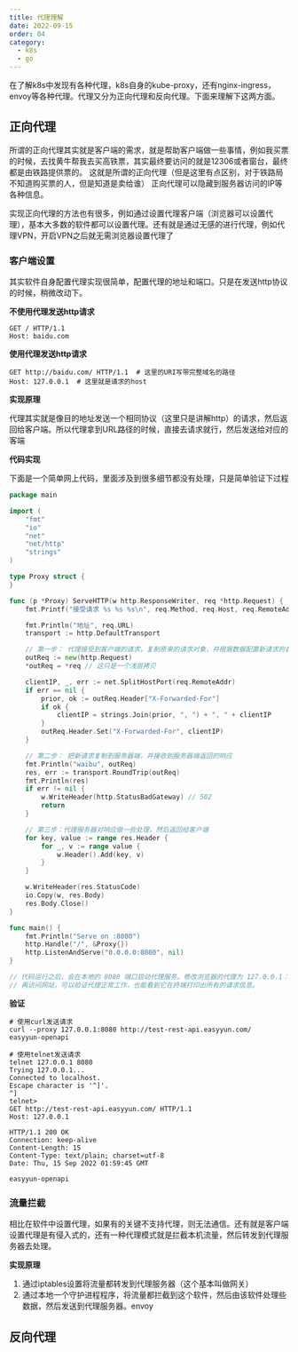 ```yaml
---
title: 代理理解
date: 2022-09-15
order: 04
category:
  - k8s
  - go
---
```


在了解k8s中发现有各种代理，k8s自身的kube-proxy，还有nginx-ingress，envoy等各种代理。代理又分为正向代理和反向代理。下面来理解下这两方面。

## 正向代理

所谓的正向代理其实就是客户端的需求，就是帮助客户端做一些事情，例如我买票的时候，去找黄牛帮我去买高铁票，其实最终要访问的就是12306或者窗台，最终都是由铁路提供票的。 这就是所谓的正向代理（但是这里有点区别，对于铁路局不知道购买票的人，但是知道是卖给谁） 正向代理可以隐藏到服务器访问的IP等各种信息。

实现正向代理的方法也有很多，例如通过设置代理客户端（浏览器可以设置代理），基本大多数的软件都可以设置代理。还有就是通过无感的进行代理，例如代理VPN，开启VPN之后就无需浏览器设置代理了

### 客户端设置

其实软件自身配置代理实现很简单，配置代理的地址和端口。只是在发送http协议的时候，稍微改动下。

**不使用代理发送http请求**
```
GET / HTTP/1.1
Host: baidu.com
```

**使用代理发送http请求**
```
GET http://baidu.com/ HTTP/1.1  # 这里的URI写带完整域名的路径
Host: 127.0.0.1  # 这里就是请求的host
```

**实现原理**

代理其实就是像目的地址发送一个相同协议（这里只是讲解http）的请求，然后返回给客户端。所以代理拿到URL路径的时候，直接去请求就行，然后发送给对应的客端

**代码实现**

下面是一个简单网上代码，里面涉及到很多细节都没有处理，只是简单验证下过程

```go
package main

import (
	"fmt"
	"io"
	"net"
	"net/http"
	"strings"
)

type Proxy struct {
}

func (p *Proxy) ServeHTTP(w http.ResponseWriter, req *http.Request) {
	fmt.Printf("接受请求 %s %s %s\n", req.Method, req.Host, req.RemoteAddr)

	fmt.Println("地址", req.URL)
	transport := http.DefaultTransport

	// 第一步： 代理接受到客户端的请求，复制原来的请求对象，并根据数据配置新请求的各种参数(添加上X-Forward-For头部等)
	outReq := new(http.Request)
	*outReq = *req // 这只是一个浅层拷贝

	clientIP, _, err := net.SplitHostPort(req.RemoteAddr)
	if err == nil {
		prior, ok := outReq.Header["X-Forwarded-For"]
		if ok {
			clientIP = strings.Join(prior, ", ") + ", " + clientIP
		}
		outReq.Header.Set("X-Forwarded-For", clientIP)
	}

	// 第二步： 把新请求复制到服务器端，并接收到服务器端返回的响应
	fmt.Println("waibu", outReq)
	res, err := transport.RoundTrip(outReq)
	fmt.Println(res)
	if err != nil {
		w.WriteHeader(http.StatusBadGateway) // 502
		return
	}

	// 第三步：代理服务器对响应做一些处理，然后返回给客户端
	for key, value := range res.Header {
		for _, v := range value {
			w.Header().Add(key, v)
		}
	}

	w.WriteHeader(res.StatusCode)
	io.Copy(w, res.Body)
	res.Body.Close()
}

func main() {
	fmt.Println("Serve on :8080")
	http.Handle("/", &Proxy{})
	http.ListenAndServe("0.0.0.0:8080", nil)
}

// 代码运行之后，会在本地的 8080 端口启动代理服务。修改浏览器的代理为 127.0.0.1：:8080
// 再访问网站，可以验证代理正常工作，也能看到它在终端打印出所有的请求信息。

```

**验证**

```shell
# 使用curl发送请求
curl --proxy 127.0.0.1:8080 http://test-rest-api.easyyun.com/ 
easyyun-openapi

# 使用telnet发送请求
telnet 127.0.0.1 8080
Trying 127.0.0.1...
Connected to localhost.
Escape character is '^]'.
^]
telnet> 
GET http://test-rest-api.easyyun.com/ HTTP/1.1
Host: 127.0.0.1

HTTP/1.1 200 OK
Connection: keep-alive
Content-Length: 15
Content-Type: text/plain; charset=utf-8
Date: Thu, 15 Sep 2022 01:59:45 GMT

easyyun-openapi

```

### 流量拦截

相比在软件中设置代理，如果有的关键不支持代理，则无法通信。还有就是客户端设置代理是有侵入式的，还有一种代理模式就是拦截本机流量，然后转发到代理服务器去处理。

**实现原理**

1. 通过iptables设置将流量都转发到代理服务器（这个基本叫做网关）
2. 通过本地一个守护进程程序，将流量都拦截到这个软件，然后由该软件处理些数据，然后发送到代理服务器。envoy

## 反向代理

